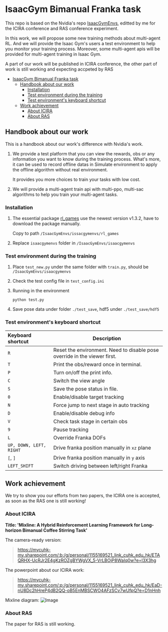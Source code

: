 # IsaacGym Bimanual Franka task

This repo is based on the Nvidia's repo [IsaacGymEnvs](https://github.com/NVIDIA-Omniverse/IsaacGymEnvs), editted by me for the ICIRA conference and RAS conference experiment.

In this work, we will propose some new training methods about multi-agent RL.
And we will provide the Isaac Gym's users a test environment to help you monitor your training process.
Moreover, some multi-agent apis will be provided for multi-agent training in Isaac Gym.

A part of our work will be published in ICIRA conference, the other part of work is still working and expecting accpeted by RAS
- [IsaacGym Bimanual Franka task](#isaacgym-bimanual-franka-task)
	- [Handbook about our work](#handbook-about-our-work)
		- [Installation](#installation)
		- [Test environment during the training](#test-environment-during-the-training)
		- [Test environment's keyboard shortcut](#test-environments-keyboard-shortcut)
	- [Work achievement](#work-achievement)
		- [About ICIRA](#about-icira)
		- [About RAS](#about-ras)

## Handbook about our work  
This is a handbook about our work's difference with Nvidia's work.
1. We provide a test platform that you can view the rewards, obs or any information you want to know during the training process. What's more, it can be used to record offline datas in Simulate environment to apply the offline algorithm without real environment.
   
   It provides you more choices to train your tasks with low cost.
2. We will provide a multi-agent train api with multi-ppo, multi-sac algorithms to help you train your multi-agent tasks. 
### Installation

1. The essential package [rl_games](https://github.com/Denys88/rl_games) use the newest version v1.3.2, have to download the package manually.

   Copy to path `/IsaacGymEnvs/issacgymenvs/rl_games`

2. Replace `isaacgymenvs` folder in `/IsaacGymEnvs/isaacgymenvs`


### Test environment during the training

1. Place `test_new.py` under the same folder with `train.py`, should be `/IsaacGymEnvs/isaacgymenvs`

2. Check the test config file in `test_config.ini`

3. Running in the environment

   ```
   python test.py
   ```

4. Save pose data under folder `./test_save`, hdf5 under `./test_save/hdf5`

### Test environment's keyboard shortcut

| Keyboard shortcut       | Description                                                  |
| :---------------------- | ------------------------------------------------------------ |
| `R`                     | Reset the environment. Need to disable pose override in the viewer first. |
| `T`                     | Print the obs/reward once in terminal.                       |
| `P`                     | Turn on/off the print info.                                  |
| `C`                     | Switch the view angle                                        |
| `S`                     | Save the pose status in file.                                |
| `0`                     | Enable/disable target tracking                               |
| `N`                     | Force jump to next stage in auto tracking                    |
| `D`                     | Enable/disable debug info                                    |
| `V`                     | Check task stage in certain obs                              |
| `9`                     | Pause tracking                                               |
| `L`                     | Override Franka DOFs                                         |
| `UP, DOWN, LEFT, RIGHT` | Drive franka position manually in `xz` plane                 |
| `[`, `]`                | Drive franka position manually in `y` axis                   |
| `LEFT_SHIFT`            | Switch driving between left/right Franka                     |


## Work achievement
We try to show you our efforts from two papers, the ICIRA one is accepted, as soon as the RAS one is still working!
### About ICIRA
**Title: 'Mixline: A Hybrid Reinforcement Learning Framework for Long-horizon Bimanual Coffee Stirring Task'**

The camera-ready version:
> https://mycuhk-my.sharepoint.com/:b:/g/personal/1155169521_link_cuhk_edu_hk/ETAQRHX-UcRJr2E4gKzROZgBYWgVX_5-VrLBOjP8WaIq0w?e=l3X3hg

The powerpoint about our ICIRA work:
>https://mycuhk-my.sharepoint.com/:p:/g/personal/1155169521_link_cuhk_edu_hk/EaD-nU8Dc2hHreP4dB2QQ-oB5EnMBSCWO4AFzSCv7wUfpQ?e=D1nHnh

Mixline diagram:
![Image](https://pic4.zhimg.com/80/v2-81285504d720391134c6a857056e33bc.png)
### About RAS
The paper for RAS is still working.

